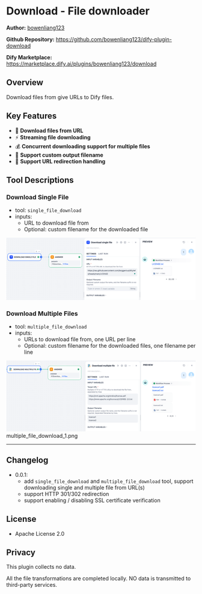 # Download - File downloader

**Author:** [bowenliang123](https://github.com/bowenliang123)

**Github Repository:** https://github.com/bowenliang123/dify-plugin-download

**Dify Marketplace:** https://marketplace.dify.ai/plugins/bowenliang123/download

## Overview

Download files from give URLs to Dify files.

## Key Features

- 🚀 **Download files from URL**
- ⚡ **Streaming file downloading**
- 💰 **Concurrent downloading support for multiple files**
- 🎨 **Support custom output filename**
- 🔄 **Support URL redirection handling**

## Tool Descriptions

### Download Single File

- tool: `single_file_download`
- inputs:
    - URL to download file from
    - Optional: custom filename for the downloaded file

![single_file_download_1.png](_assets/single_file_download_1.png)

### Download Multiple Files

- tool: `multiple_file_download`
- inputs:
    - URLs to download file from, one URL per line
    - Optional: custom filename for the downloaded files, one filename per line

![multiple_file_download_1.png](_assets/multiple_file_download_1.png)
multiple_file_download_1.png

---

## Changelog

- 0.0.1:
    - add `single_file_download` and `multiple_file_download` tool, support downloading single and multiple file from
      URL(s)
    - support HTTP 301/302 redirection
    - support enabling / disabling SSL certificate verification

## License

- Apache License 2.0

## Privacy

This plugin collects no data.

All the file transformations are completed locally. NO data is transmitted to third-party services.


